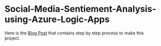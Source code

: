 # Social-Media-Sentiement-Analysis-using-Azure-Logic-Apps
Here is the [Blog Post](https://medium.com/@dhruvkinger813/social-media-sentimental-analysis-using-azure-logic-apps-5dc8147c42ee)
 that contains step by step process to make this project.

